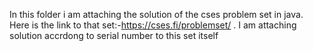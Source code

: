 In this folder i am attaching the solution of the  cses problem set in java.
Here is the link to that set:-https://cses.fi/problemset/ . I am attaching solution accrdong to serial number to this set itself

